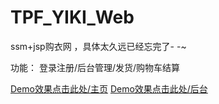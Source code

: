 # TPF_YIKI_Web
ssm+jsp购衣网 ，具体太久远已经忘完了- -~

功能：
登录注册/后台管理/发货/购物车结算

[Demo效果点击此处/主页](http://www.yiki.site/ThreeAndFive_Web/)
[Demo效果点击此处/后台](http://www.yiki.site/ThreeAndFive_Web/JumToAdmin)
